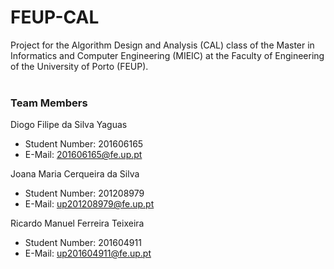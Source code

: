 # FEUP-CAL
Project for the Algorithm Design and Analysis (CAL) class of the Master in Informatics and Computer Engineering (MIEIC) at the Faculty of Engineering of the University of Porto (FEUP).
<br><br>
### Team Members
Diogo Filipe da Silva Yaguas<br>
* Student Number: 201606165
* E-Mail: 201606165@fe.up.pt

Joana Maria Cerqueira da Silva
* Student Number: 201208979
* E-Mail: up201208979@fe.up.pt

Ricardo Manuel Ferreira Teixeira
* Student Number: 201604911
* E-Mail: up201604911@fe.up.pt
<br><br>
